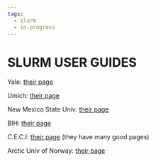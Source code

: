 ```yaml
---
tags:
  - slurm
  - in-progress
---
```

# SLURM USER GUIDES

Yale: [their page](https://docs.ycrc.yale.edu/clusters-at-yale/job-scheduling/)

Umich: [their page](https://arc.umich.edu/greatlakes/slurm-user-guide/)

New Mexico State Univ: [their page](https://hpc.nmsu.edu/discovery/slurm/)

BIH: [their page](https://hpc-docs.cubi.bihealth.org/slurm/overview/)

C.E.C.I: [their page](https://support.ceci-hpc.be/doc/_contents/QuickStart/SubmittingJobs/SlurmTutorial.html) (they have many good pages)

Arctic Univ of Norway: [their page](https://hpc-uit.readthedocs.io/en/latest/jobs/slurm_parameter.html)

